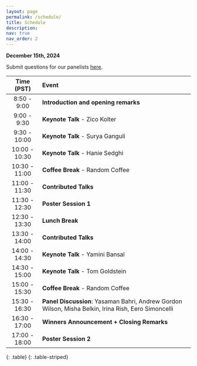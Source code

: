 ```yaml
---
layout: page
permalink: /schedule/
title: Schedule
description:
nav: true
nav_order: 2
---
```

**December 15th, 2024**

Submit questions for our panelists <a href="https://forms.gle/Caxz8EuCzp7mX9Y77">here</a>.


| **Time (PST)** | **Event** |
| :------:   | :------- |
| 8:50 - 9:00 | **Introduction and opening remarks** |
| 9:00 - 9:30 | **Keynote Talk** - Zico Kolter |
| 9:30 - 10:00 | **Keynote Talk** - Surya Ganguli|
| 10:00 - 10:30 | **Keynote Talk** - Hanie Sedghi|
| 10:30 - 11:00 | **Coffee Break** - Random Coffee |
| 11:00 - 11:30 | **Contributed Talks** |
| 11:30 - 12:30 | **Poster Session 1** |
| 12:30 - 13:30 | **Lunch Break** |
| 13:30 - 14:00 | **Contributed Talks** |
| 14:00 - 14:30 | **Keynote Talk** - Yamini Bansal|
| 14:30 - 15:00 | **Keynote Talk** - Tom Goldstein|
| 15:00 - 15:30 | **Coffee Break** - Random Coffee |
| 15:30 - 16:30 | **Panel Discussion**: Yasaman Bahri, Andrew Gordon Wilson, Misha Belkin, Irina Rish, Eero Simoncelli |
| 16:30 - 17:00 | **Winners Announcement + Closing Remarks** |
| 17:00 - 18:00 | **Poster Session 2** |
{: .table}
{: .table-striped}

<br>
